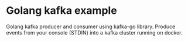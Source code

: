 # Golang kafka example
Golang kafka producer and consumer using kafka-go library.
Produce events from your console (STDIN) into a kafka cluster running on docker.
